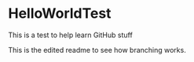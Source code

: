 # HelloWorldTest
This is a test to help learn GitHub stuff

This is the edited readme to see how branching works.
